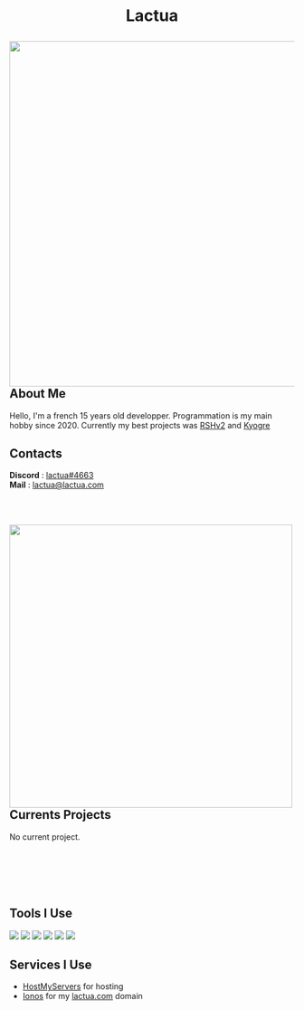 # <p align="center">Lactua</p>

<img align="right" src="https://github-readme-stats.vercel.app/api?username=lactua&show_icons=true&locale=en&theme=midnight-purple&hide_border=true" width="610"/>

## About Me
Hello, I'm a french 15 years old developper. Programmation is my main hobby since 2020. Currently my best projects was [RSHv2](https://github.com/lactua/rshv2) and [Kyogre](https://github.com/lactua/kyogre)

## Contacts
**Discord** : [lactua#4663](https://discord.com/users/1062301946712707103)
<br>
**Mail** : [lactua@lactua.com](lactua@lactua.com)

<br><br>

<img align="left" src="https://github-readme-streak-stats.herokuapp.com/?user=lactua&theme=midnight-purple&hide_border=true" width="500"/>

## Currents Projects
No current project.
<br><br><br><br><br><br>
  
## Tools I Use
[![](https://skillicons.dev/icons?i=python)](https://python.org)
[![](https://skillicons.dev/icons?i=vscode)](https://vscode.dev)
[![](https://skillicons.dev/icons?i=figma)](https://figma.com)
[![](https://skillicons.dev/icons?i=github)](https://github.com)
[![](https://skillicons.dev/icons?i=linux)](https://www.linux.org)
[![](https://skillicons.dev/icons?i=discord)](https://discord.com)

## Services I Use
* [HostMyServers](https://www.hostmyservers.fr/) for hosting
* [Ionos](https://www.ionos.fr/) for my [lactua.com](http://lactua.com) domain

